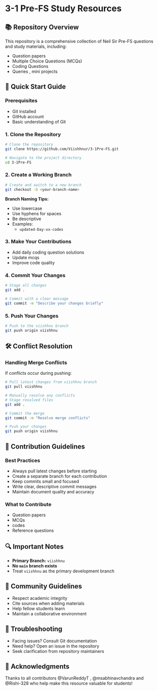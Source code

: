 # 3-1 Pre-FS Study Resources

## 📚 Repository Overview

This repository is a comprehensive collection of Neil Sir Pre-FS questions and study materials, including:
- Question papers
- Multiple Choice Questions (MCQs)
- Coding Questions
- Queries , mini projects

## 🚀 Quick Start Guide

### Prerequisites
- Git installed
- GitHub account
- Basic understanding of Git

### 1. Clone the Repository

```bash
# Clone the repository
git clone https://github.com/Viishhnur/3-1Pre-FS.git

# Navigate to the project directory
cd 3-1Pre-FS
```

### 2. Create a Working Branch

```bash
# Create and switch to a new branch
git checkout -b <your-branch-name>
```

**Branch Naming Tips:**
- Use lowercase
- Use hyphens for spaces
- Be descriptive
- Examples: 
  - `updated-Day-xx-codes`

### 3. Make Your Contributions

- Add daily coding question solutions
- Update mcqs 
- Improve code quality

### 4. Commit Your Changes

```bash
# Stage all changes
git add .

# Commit with a clear message
git commit -m "Describe your changes briefly"
```

### 5. Push Your Changes

```bash
# Push to the viishhnu branch
git push origin viishhnu
```

## 🛠 Conflict Resolution

### Handling Merge Conflicts

If conflicts occur during pushing:

```bash
# Pull latest changes from viishhnu branch
git pull viishhnu

# Manually resolve any conflicts
# Stage resolved files
git add .

# Commit the merge
git commit -m "Resolve merge conflicts"

# Push your changes
git push origin viishhnu
```

## 📝 Contribution Guidelines

### Best Practices
- Always pull latest changes before starting
- Create a separate branch for each contribution
- Keep commits small and focused
- Write clear, descriptive commit messages
- Maintain document quality and accuracy

### What to Contribute
- Question papers
- MCQs
- codes
- Reference questions 

## 🔍 Important Notes

- **Primary Branch:** `viishhnu`
- **No `main` branch exists**
- Treat `viishhnu` as the primary development branch

## 🤝 Community Guidelines

- Respect academic integrity
- Cite sources when adding materials
- Help fellow students learn
- Maintain a collaborative environment

## 🚨 Troubleshooting

- Facing issues? Consult Git documentation
- Need help? Open an issue in the repository
- Seek clarification from repository maintainers


## 🌟 Acknowledgments

Thanks to all contributors @VarunReddyT , @msabhinavchandra and @Rishi-328 who help make this resource valuable for students!